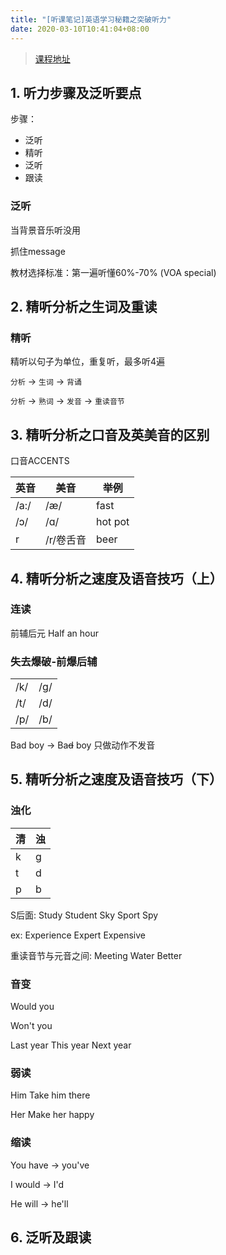 ```yaml
---
title: "[听课笔记]英语学习秘籍之突破听力"
date: 2020-03-10T10:41:04+08:00
---
```


> [课程地址](https://www.beiwaiclass.com/user/ui.do?method=courseStudy&productId=1899&parProductId=0&userId=600848)

## 1. 听力步骤及泛听要点

步骤：
- 泛听
- 精听
- 泛听
- 跟读

### 泛听

当背景音乐听没用

抓住message

教材选择标准：第一遍听懂60%-70% (VOA special)

## 2. 精听分析之生词及重读

### 精听

精听以句子为单位，重复听，最多听4遍

`分析` -> `生词` -> `背诵`

`分析` -> `熟词` -> `发音` -> `重读音节`

## 3. 精听分析之口音及英美音的区别

口音ACCENTS

| 英音 | 美音 | 举例 |
| ---- | ---- | ---- |
| /a:/ | /æ/ | fast |
| /ɔ/ | /ɑ/ | hot pot |
| r | /r/卷舌音 | beer |

## 4. 精听分析之速度及语音技巧（上）

### 连读

前辅后元  Half an hour

### 失去爆破-前爆后辅

|  |  |
| --- | --- |
| /k/ | /g/ |
| /t/ | /d/ |
| /p/ | /b/ |

Bad boy ->  Ba~~d~~ boy  只做动作不发音

## 5. 精听分析之速度及语音技巧（下）

### 浊化

| 清 | 浊 |
| -- | -- |
| k | g |
| t | d |
| p | b |

S后面:  Study  Student  Sky  Sport  Spy

ex:  Experience  Expert  Expensive

重读音节与元音之间:  Meeting  Water  Better

### 音变

Would you

Won't you

Last year  This year  Next year 

### 弱读

Him  Take him there

Her  Make her happy

### 缩读

You have -> you've

I would -> I'd

He will -> he'll

## 6. 泛听及跟读
